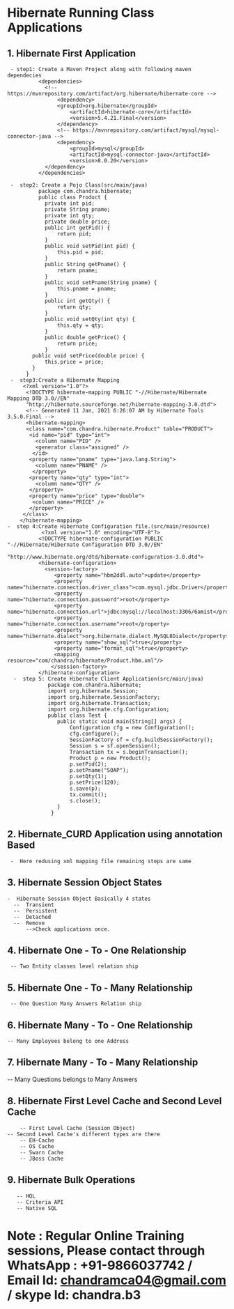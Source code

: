 # Hibernate Running Class Applications
  ## 1. Hibernate First Application
     - step1: Create a Maven Project along with following maven dependecies
              <dependencies>
                <!-- https://mvnrepository.com/artifact/org.hibernate/hibernate-core -->
		            <dependency>
		          	<groupId>org.hibernate</groupId>
		            	<artifactId>hibernate-core</artifactId>
	            		<version>5.4.21.Final</version>
	            	</dependency>
	            	<!-- https://mvnrepository.com/artifact/mysql/mysql-connector-java -->
            		<dependency>
            			<groupId>mysql</groupId>
	             		<artifactId>mysql-connector-java</artifactId>
	            		<version>8.0.20</version>
	          	</dependency>
              </dependencies>
                
     -  step2: Create a Pojo Class(src/main/java)  
              package com.chandra.hibernate;  
              public class Product {  
            	private int pid;  
            	private String pname;  
            	private int qty;  
            	private double price;  
            	public int getPid() {
		            return pid;
	            }
	            public void setPid(int pid) {
            		this.pid = pid;
	            }
            	public String getPname() {
	            	return pname;
            	}
            	public void setPname(String pname) {
             		this.pname = pname;
            	}
	            public int getQty() {
	            	return qty;
            	}
	            public void setQty(int qty) {
	            	this.qty = qty;
	            }
            	public double getPrice() {
	            	return price;
	            }
          	public void setPrice(double price) {
          		this.price = price;
          	}
          }  
     -  step3:Create a Hibernate Mapping  
         <?xml version="1.0"?>
          <!DOCTYPE hibernate-mapping PUBLIC "-//Hibernate/Hibernate Mapping DTD 3.0//EN"
          "http://hibernate.sourceforge.net/hibernate-mapping-3.0.dtd">
          <!-- Generated 11 Jan, 2021 6:26:07 AM by Hibernate Tools 3.5.0.Final -->
          <hibernate-mapping>
          <class name="com.chandra.hibernate.Product" table="PRODUCT">
           <id name="pid" type="int">
             <column name="PID" />
             <generator class="assigned" />
            </id>
           <property name="pname" type="java.lang.String">
             <column name="PNAME" />
            </property>
           <property name="qty" type="int">
             <column name="QTY" />
           </property>
           <property name="price" type="double">
            <column name="PRICE" />
           </property>
         </class>
        </hibernate-mapping>  
    -  step 4:Create Hibernate Configuration file.(src/main/resource)
               <?xml version="1.0" encoding="UTF-8"?>
              <!DOCTYPE hibernate-configuration PUBLIC "-//Hibernate/Hibernate Configuration DTD 3.0//EN"
                                         "http://www.hibernate.org/dtd/hibernate-configuration-3.0.dtd">
              <hibernate-configuration>
                <session-factory>
                   <property name="hbm2ddl.auto">update</property>
                   <property name="hibernate.connection.driver_class">com.mysql.jdbc.Driver</property>
                   <property name="hibernate.connection.password">root</property>
                   <property name="hibernate.connection.url">jdbc:mysql://localhost:3306/6amist</property>
                   <property name="hibernate.connection.username">root</property>
                   <property name="hibernate.dialect">org.hibernate.dialect.MySQL8Dialect</property>
                   <property name="show_sql">true</property>
                   <property name="format_sql">true</property>
                   <mapping resource="com/chandra/hibernate/Product.hbm.xml"/>
                  </session-factory>
              </hibernate-configuration>  
      -  step 5: Create Hibernate Client Application(src/main/java)
                 package com.chandra.hibernate;
                 import org.hibernate.Session;
                 import org.hibernate.SessionFactory;
                 import org.hibernate.Transaction;
                 import org.hibernate.cfg.Configuration;
                 public class Test {
                	public static void main(String[] args) {
	                	Configuration cfg = new Configuration();
	                	cfg.configure();
	                 	SessionFactory sf = cfg.buildSessionFactory();
	                 	Session s = sf.openSession();
	                	Transaction tx = s.beginTransaction();
		              	Product p = new Product();
	                	p.setPid(2);
	                	p.setPname("SOAP");
	                	p.setQty(1);
	                	p.setPrice(120);
	              		s.save(p);
                		tx.commit();
                		s.close();
                  	}
                  }  
  ## 2. Hibernate_CURD Application using annotation Based
     -  Here redusing xml mapping file remaining steps are same
  
 ## 3. Hibernate Session Object States
    -  Hibernate Session Object Basically 4 states   
      --  Transient  
      --  Persistent  
      --  Detached  
      --  Remove  
          -->Check applications once.  

 ## 4. Hibernate One - To - One Relationship  
     -- Two Entity classes level relation ship  
 ## 5. Hibernate One - To - Many Relationship  
     -- One Question Many Answers Relation ship
 ## 6. Hibernate Many - To - One Relationship  
    -- Many Employees belong to one Address  
 ## 7. Hibernate Many - To - Many Relationship  
   -- Many Questions belongs to Many Answers
 ## 8. Hibernate First Level Cache and Second Level Cache  
        -- First Level Cache (Session Object)
	-- Second Level Cache's different types are there
	    -- EH-Cache
	    -- OS Cache
	    -- Swarn Cache
	    -- JBoss Cache
 ## 9. Hibernate Bulk Operations
       -- HQL
       -- Criteria API
       -- Native SQL
 		  
# Note : Regular Online Training sessions, Please contact through WhatsApp : +91-9866037742 / Email Id: chandramca04@gmail.com / skype Id: chandra.b3

    
     

          
